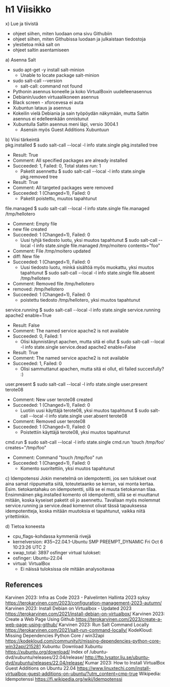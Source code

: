 # h1 Viisikko

x) Lue ja tiivistä
- ohjeet siihen, miten luodaan oma sivu Githubiin
- ohjeet siihen, miten Githubissa luodaan ja julkaistaan tiedostoja
- ylestietoa mikä salt on
- ohjeet saltin asentamiseen

a) Asenna Salt
- sudo apt-get -y install salt-minion
    - Unable to locate package salt-minion
- sudo salt-call --version
    - salt-call: command not found
- Pythonin asennus koneelle ja koko VirtualBoxin uudelleenasennus
- Debianin/uuden virtuaalikoneen asennus
- Black screen - xforcevesa ei auta
- Xubuntun lataus ja asennus
- Kokeilin vielä Debiania ja sain työpöydän näkymään, mutta Saltin asennus ei edelleenkään onnistunut
- Xubuntulla Saltin asennus meni läpi, versio 3004.1
  - Asensin myös Guest Additions Xubuntuun

b) Viisi tärkeintä <br/>
pkg.installed
  $ sudo salt-call --local -l info state.single pkg.installed tree
  - Result: True
  - Comment: All specified packages are already installed
  - Succeeded: 1, Failed: 0, Total states run: 1
    - Paketit asennettu
  $ sudo salt-call --local -l info state.single pkg.removed tree
  - Result: True
  - Comment: All targeted packages were removed
  - Succeeded: 1 (Changed=1), Failed: 0
    - Paketit poistettu, muutos tapahtunut

file.managed
  $ sudo salt-call --local -l info state.single file.managed /tmp/hellotero
  - Comment: Empty file
  - new file created
  - Succeeded: 1 (Changed=1), Failed: 0
    - Uusi tyhjä tiedosto luotu, yksi muutos tapahtunut
  $ sudo salt-call --local -l info state.single file.managed /tmp/moitero contents="foo"
  - Comment: File /tmp/moitero updated
  - diff: New file
  - Succeeded: 1 (Changed=1), Failed: 0
    - Uusi tiedosto luotu, minkä sisältöä myös muokattu, yksi muutos tapahtunut
  $ sudo salt-call --local -l info state.single file.absent /tmp/hellotero
  - Comment: Removed file /tmp/hellotero
  - removed: /tmp/hellotero
  - Succeeded: 1 (Changed=1), Failed: 0
    - poistettu tiedosto /tmp/hellotero, yksi muutos tapahtunut

service.running
  $ sudo salt-call --local -l info state.single service.running apache2 enable=True
  - Result: False
  - Comment: The named service apache2 is not available
  - Succeeded: 0, Failed: 1
    - Olisi käynnistänyt apachen, mutta sitä ei ollut
  $ sudo salt-call --local -l info state.single service.dead apache2 enable=False
  - Result: True
  - Comment: The named service apache2 is not available
  - Succeeded: 1, Failed: 0
    - Olisi sammuttanut apachen, mutta sitä ei ollut, eli failed succesfully? :) 

user.present
  $ sudo salt-call --local -l info state.single user.present terote08
  - Comment: New user terote08 created
  - Succeeded: 1 (Changed=1), Failed: 0
    - Luotiin uusi käyttäjä terote08, yksi muutos tapahtunut
  $ sudo salt-call --local -l info state.single user.absent terote08
  - Comment: Removed user terote08
  - Succeeded: 1 (Changed=1), Failed: 0
    - Poistettiin käyttäjä terote08, yksi muutos tapahtunut

cmd.run
  $ sudo salt-call --local -l info state.single cmd.run 'touch /tmp/foo' creates="/tmp/foo"
  - Comment: Command "touch /tmp/foo" run
  - Succeeded: 1 (Changed=1), Failed: 0
    - Komento suoritettiin, yksi muutos tapahtunut

c) Idempotenssi
Jokin menetelmä on idempotentti, jos sen tulokset ovat aina samat riippumatta siitä, toteutetaanko se kerran, vai monta kertaa.
Esim. tietokantahaku on idempotentti, sillä se ei muuta tietokannan tilaa.
Ensimmäinen pkg.installed komento oli idempotentti, sillä se ei muuttanut mitään, koska kyseiset paketit oli jo asennettu.
Tavallaan myös molemmat service.running ja service.dead komennot olivat tässä tapauksessa idempotentteja, koska mitään muutoksia ei tapahtunut, vaikka niitä yritettiinkin.

d) Tietoa koneesta
- cpu_flags-kohdassa kymmeniä rivejä
- kernelversion: #35~22.04.1-Ubuntu SMP PREEMPT_DYNAMIC Fri Oct  6 10:23:26 UTC 2
- swap_total: 3897
osfinger virtual tulokset:
- osfinger: Ubuntu-22.04
- virtual: VirtualBox
  - Ei näissä tuloksissa ole mitään analysoitavaa

## References

Karvinen 2023: Infra as Code 2023 - Palvelinten Hallinta 2023 syksy https://terokarvinen.com/2023/configuration-management-2023-autumn/
Karvinen 2023: Install Debian on Virtualbox - Updated 2023 https://terokarvinen.com/2021/install-debian-on-virtualbox/
Karvinen 2023: Create a Web Page Using Github https://terokarvinen.com/2023/create-a-web-page-using-github/
Karvinen 2023: Run Salt Command Locally https://terokarvinen.com/2021/salt-run-command-locally/
KodeKloud: Missing Dependencies Python Core / win32api https://kodekloud.com/community/t/missing-dependencies-python-core-win32api/215281
Xubuntu: Download Xubuntu https://xubuntu.org/download/
Index of /ubuntu-dvd/xubuntu/releases/22.04/release/ http://ftp.lysator.liu.se/ubuntu-dvd/xubuntu/releases/22.04/release/
Kumar 2023: How to Install VirtualBox Guest Additions on Ubuntu 22.04 https://www.linuxtechi.com/install-virtualbox-guest-additions-on-ubuntu/?utm_content=cmp-true
Wikipedia: Idempotenssi https://fi.wikipedia.org/wiki/Idempotenssi
